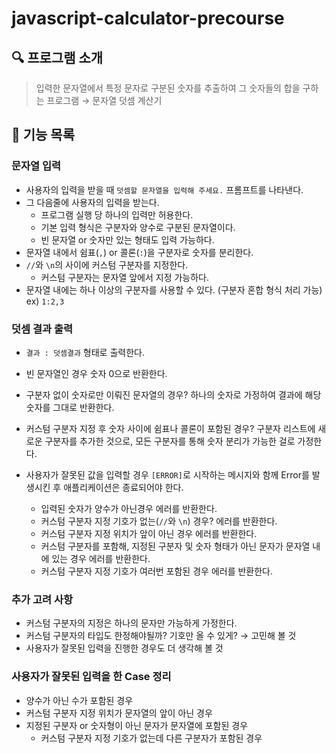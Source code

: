 # javascript-calculator-precourse

## 🔍 프로그램 소개

> 입력한 문자열에서 특정 문자로 구분된 숫자를 추출하여 그 숫자들의 합을 구하는 프로그램 → 문자열 덧셈 계산기

## 📝 기능 목록

### 문자열 입력

- 사용자의 입력을 받을 때 `덧셈할 문자열을 입력해 주세요.` 프롬프트를 나타낸다.
- 그 다음줄에 사용자의 입력을 받는다.
  - 프로그램 실행 당 하나의 입력만 허용한다.
  - 기본 입력 형식은 구분자와 양수로 구분된 문자열이다.
  - 빈 문자열 or 숫자만 있는 형태도 입력 가능하다.
- 문자열 내에서 쉼표(`,`) or 콜론(`:`)을 구분자로 숫자를 분리한다.
- `//`와 `\n`의 사이에 커스텀 구분자를 지정한다.
  - 커스텀 구분자는 문자열 앞에서 지정 가능하다.
- 문자열 내에는 하나 이상의 구분자를 사용할 수 있다. (구분자 혼합 형식 처리 가능) ex) `1:2,3`

### 덧셈 결과 출력

- `결과 : 덧셈결과` 형태로 출력한다.
- 빈 문자열인 경우 숫자 0으로 반환한다.
- 구분자 없이 숫자로만 이뤄진 문자열의 경우? 하나의 숫자로 가정하여 결과에 해당 숫자를 그대로 반환한다.
- 커스텀 구분자 지정 후 숫자 사이에 쉼표나 콜론이 포함된 경우? 구분자 리스트에 새로운 구분자를 추가한 것으로, 모든 구분자를 통해 숫자 분리가 가능한 걸로 가정한다.

- 사용자가 잘못된 값을 입력할 경우 `[ERROR]`로 시작하는 메시지와 함께 Error를 발생시킨 후 애플리케이션은 종료되어야 한다.
  - 입력된 숫자가 양수가 아닌경우 에러를 반환한다.
  - 커스텀 구분자 지정 기호가 없는(`//`와 `\n`) 경우? 에러를 반환한다.
  - 커스텀 구분자 지정 위치가 앞이 아닌 경우 에러를 반환한다.
  - 커스텀 구분자를 포함해, 지정된 구분자 및 숫자 형태가 아닌 문자가 문자열 내에 있는 경우 에러를 반환한다.
  - 커스텀 구분자 지정 기호가 여러번 포함된 경우 에러를 반환한다.

### 추가 고려 사항

- 커스텀 구분자의 지정은 하나의 문자만 가능하게 가정한다.
- 커스텀 구분자의 타입도 한정해야될까? 기호만 올 수 있게? → 고민해 볼 것
- 사용자가 잘못된 입력을 진행한 경우도 더 생각해 볼 것

### 사용자가 잘못된 입력을 한 Case 정리

- 양수가 아닌 수가 포함된 경우
- 커스텀 구분자 지정 위치가 문자열의 앞이 아닌 경우
- 지정된 구분자 or 숫자형이 아닌 문자가 문자열에 포함된 경우
  - 커스텀 구분자 지정 기호가 없는데 다른 구분자가 포함된 경우
